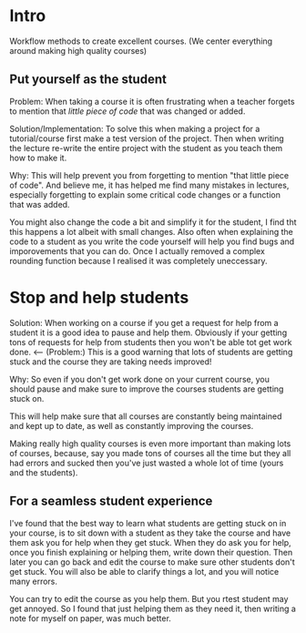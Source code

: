 # Intro
Workflow methods to create excellent courses. (We center everything around making high quality courses)

## Put yourself as the student
Problem:
When taking a course it is often frustrating when a teacher forgets to mention that *little piece of code* that was changed or added.

Solution/Implementation:
To solve this when making a project for a tutorial/course first make a test version of the project. Then when writing the lecture re-write the entire project with the student as you teach them how to make it.

Why:
This will help prevent you from forgetting to mention "that little piece of code". And believe me, it has helped me find many mistakes in lectures, especially forgetting to explain some critical code changes or a function that was added.

You might also change the code a bit and simplify it for the student, I find tht this happens a lot albeit with small changes. Also often when explaining the code to a student as you write the code yourself will help you find bugs and imporovements that you can do. Once I actually removed a complex rounding function because I realised it was completely uneccessary.


# Stop and help students
Solution:
When working on a course if you get a request for help from a student it is a good idea to pause and help them. Obviously if your getting tons of requests for help from students then you won't be able tot get work done. <-- (Problem:) This is a good warning that lots of students are getting stuck and the course they are taking needs improved!

Why:
So even if you don't get work done on your current course, you should pause and make sure to improve the courses students are getting stuck on.

This will help make sure that all courses are constantly being maintained and kept up to date, as well as constantly improving the courses.

Making really high quality courses is even more important than making lots of courses, because, say you made tons of courses all the time but they all had errors and sucked then you've just wasted a whole lot of time (yours and the students).


## For a seamless student experience
I've found that the best way to learn what students are getting stuck on in your course, is to sit down with a student as they take the course and have them ask you for help when they get stuck. When they do ask you for help, once you finish explaining or helping them, write down their question. Then later you can go back and edit the course to make sure other students don't get stuck. You will also be able to clarify things a lot, and you will notice many errors.

You can try to edit the course as you help them. But you rtest student may get annoyed. So I found that just helping them as they need it, then writing a note for myself on paper, was much better.